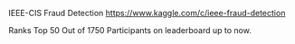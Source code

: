 IEEE-CIS Fraud Detection https://www.kaggle.com/c/ieee-fraud-detection

Ranks Top 50 Out of 1750 Participants on leaderboard up to now.
